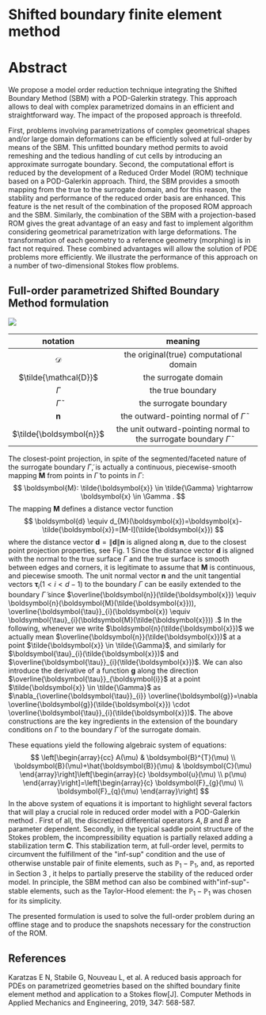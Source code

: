 # Shifted boundary finite element method

# Abstract

We propose a model order reduction technique integrating the Shifted Boundary Method (SBM) with a POD-Galerkin strategy. This approach allows to deal with complex parametrized domains in an efficient and straightforward way. The impact of the proposed approach is threefold. 

First, problems involving parametrizations of complex geometrical shapes and/or large domain deformations can be efficiently solved at full-order by means of the SBM. This unfitted boundary method permits to avoid remeshing and the tedious handling of cut cells by introducing an approximate surrogate boundary.
Second, the computational effort is reduced by the development of a Reduced Order Model (ROM) technique based on a POD-Galerkin approach.
Third, the SBM provides a smooth mapping from the true to the surrogate domain, and for this reason, the stability and performance of the reduced order basis are enhanced. This feature is the net result of the combination of the proposed ROM approach and the SBM. Similarly, the combination of the SBM with a projection-based ROM gives the great advantage of an easy and fast to implement algorithm considering geometrical parametrization with large deformations. The transformation of each geometry to a reference geometry (morphing) is in fact not required.
These combined advantages will allow the solution of PDE problems more efficiently. We illustrate the performance of this approach on a number of two-dimensional Stokes flow problems.

## Full-order parametrized Shifted Boundary Method formulation

![](D:\Data\GitHub\NIROM\Notes\figure\7.png)

|         notation         |                           meaning                            |
| :----------------------: | :----------------------------------------------------------: |
|      $\mathcal{D}$       |           the original(true) computational domain            |
|  $\tilde{\mathcal{D}}$   |                     the surrogate domain                     |
|         $\Gamma$         |                      the true boundary                       |
|     $\tilde{\Gamma}$     |                    the surrogate boundary                    |
|     $\boldsymbol{n}$     |       the outward-pointing normal of  $\tilde{\Gamma}$       |
| $\tilde{\boldsymbol{n}}$ | the unit outward-pointing normal to the surrogate boundary $\tilde{\Gamma}$ |

The closest-point projection, in spite of the segmented/faceted nature of the surrogate boundary $\tilde{\Gamma}$, is actually a continuous, piecewise-smooth mapping $\boldsymbol{M}$ from points in $\tilde{\Gamma}$ to points in $\Gamma:$
$$
\boldsymbol{M}: \tilde{\boldsymbol{x}} \in \tilde{\Gamma} \rightarrow \boldsymbol{x} \in \Gamma .
$$
The mapping $\boldsymbol{M}$ defines a distance vector function
$$
\boldsymbol{d} \equiv d_{M}(\boldsymbol{x})=\boldsymbol{x}-\tilde{\boldsymbol{x}}=[M-I](\tilde{\boldsymbol{x}})
$$
where the distance vector $\boldsymbol{d}=\|\boldsymbol{d}\| \boldsymbol{n}$ is aligned along $\boldsymbol{n}$, due to the closest point projection properties, see Fig. 1 Since the distance vector $\boldsymbol{d}$ is aligned with the normal to the true surface $\Gamma$ and the true surface is smooth between edges and corners, it is legitimate to assume that $\boldsymbol{M}$ is continuous, and piecewise smooth. The unit normal vector $\boldsymbol{n}$ and the unit tangential vectors $\boldsymbol{\tau}_{i}(1<i<d-1)$ to the boundary $\Gamma$ can be easily extended to the boundary $\tilde{\Gamma}$ since $\overline{\boldsymbol{n}}(\tilde{\boldsymbol{x}}) \equiv \boldsymbol{n}(\boldsymbol{M}(\tilde{\boldsymbol{x}})), \overline{\boldsymbol{\tau}}_{i}(\boldsymbol{x}) \equiv \boldsymbol{\tau}_{i}(\boldsymbol{M}(\tilde{\boldsymbol{x}})) .$ In the following, whenever we write $\boldsymbol{n}(\tilde{\boldsymbol{x}})$ we actually mean $\overline{\boldsymbol{n}}(\tilde{\boldsymbol{x}})$ at a point $\tilde{\boldsymbol{x}} \in \tilde{\Gamma}$, and similarly for $\boldsymbol{\tau}_{i}(\tilde{\boldsymbol{x}})$ and $\overline{\boldsymbol{\tau}}_{i}(\tilde{\boldsymbol{x}})$. We can also introduce the derivative of a function $\boldsymbol{g}$ along the direction $\overline{\boldsymbol{\tau}}_{\boldsymbol{i}}$ at a point $\tilde{\boldsymbol{x}} \in \tilde{\Gamma}$ as $\nabla_{\overline{\boldsymbol{\tau}}_{i}} \overline{\boldsymbol{g}}=\nabla \overline{\boldsymbol{g}}(\tilde{\boldsymbol{x}}) \cdot \overline{\boldsymbol{\tau}}_{i}(\tilde{\boldsymbol{x}})$. The above constructions are the key ingredients in the extension of the boundary conditions on $\Gamma$ to the boundary $\tilde{\Gamma}$ of the surrogate domain.

These equations yield the following algebraic system of equations:
$$
\left[\begin{array}{cc}
A(\mu) & \boldsymbol{B}^{T}(\mu) \\
\boldsymbol{B}(\mu)+\hat{\boldsymbol{B}}(\mu) & \boldsymbol{C}(\mu)
\end{array}\right]\left[\begin{array}{c}
\boldsymbol{u}(\mu) \\
p(\mu)
\end{array}\right]=\left[\begin{array}{c}
\boldsymbol{F}_{g}(\mu) \\
\boldsymbol{F}_{q}(\mu)
\end{array}\right]
$$
In the above system of equations it is important to highlight several factors that will play a crucial role in reduced order model with a POD-Galerkin method . First of all, the discretized differential operators $A, B$ and $\hat{B}$ are parameter dependent. Secondly, in the typical saddle point structure of the Stokes problem, the incompressibility equation is partially relaxed adding a stabilization term $\boldsymbol{C}$. This stabilization term, at full-order level, permits to circumvent the fulfillment of the "inf-sup" condition and the use of otherwise unstable pair of finite elements, such as $\mathbb{P}_{1}-\mathbb{P}_{1}$, and, as reported in Section 3 , it helps to partially preserve the stability of the reduced order model. In principle, the SBM method can also be combined with"inf-sup"-stable elements, such as the Taylor-Hood element: the $\mathbb{P}_{1}-\mathbb{P}_{1}$ was chosen for its simplicity.

The presented formulation is used to solve the full-order problem during an offline stage and to produce the snapshots necessary for the construction of the ROM.

## References

Karatzas E N, Stabile G, Nouveau L, et al. A reduced basis approach for PDEs on parametrized geometries based on the shifted boundary finite element method and application to a Stokes flow[J]. Computer Methods in Applied Mechanics and Engineering, 2019, 347: 568-587.